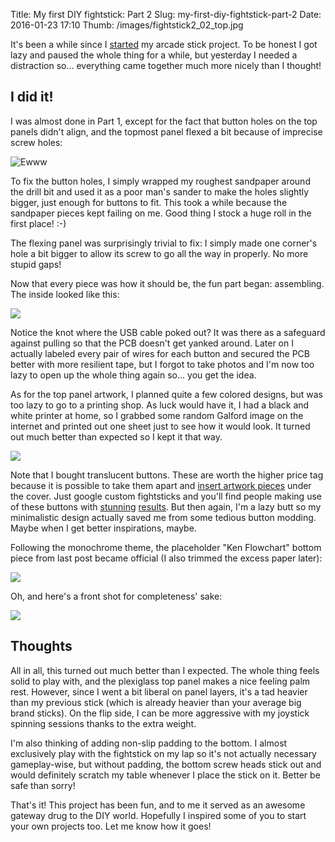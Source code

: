 Title: My first DIY fightstick: Part 2
Slug: my-first-diy-fightstick-part-2
Date: 2016-01-23 17:10
Thumb: /images/fightstick2_02_top.jpg


It's been a while since I [started][1] my arcade stick project. To be honest I got lazy and paused
the whole thing for a while, but yesterday I needed a distraction so... everything came together
much more nicely than I thought!

## I did it!

I was almost done in Part 1, except for the fact that button holes on the top panels didn't align,
and the topmost panel flexed a bit because of imprecise screw holes:

![Ewww](/images/fightstick_24_gap.jpg)

To fix the button holes, I simply wrapped my roughest sandpaper around the drill bit and used it as
a poor man's sander to make the holes slightly bigger, just enough for buttons to fit. This took a
while because the sandpaper pieces kept failing on me. Good thing I stock a huge roll in the first
place! :-)

The flexing panel was surprisingly trivial to fix: I simply made one corner's hole a bit bigger to
allow its screw to go all the way in properly. No more stupid gaps!

Now that every piece was how it should be, the fun part began: assembling. The inside looked like
this:

![](/images/fightstick2_01_wires.jpg)

Notice the knot where the USB cable poked out? It was there as a safeguard against pulling so that
the PCB doesn't get yanked around. Later on I actually labeled every pair of wires for each button
and secured the PCB better with more resilient tape, but I forgot to take photos and I'm now too
lazy to open up the whole thing again so... you get the idea.

As for the top panel artwork, I planned quite a few colored designs, but was too lazy to go to a
printing shop. As luck would have it, I had a black and white printer at home, so I grabbed some
random Galford image on the internet and printed out one sheet just to see how it would look. It
turned out much better than expected so I kept it that way.

![](/images/fightstick2_02_top.jpg)

Note that I bought translucent buttons. These are worth the higher price tag because it is possible
to take them apart and [insert artwork pieces][2] under the cover. Just google custom fightsticks
and you'll find people making use of these buttons with [stunning][3] [results][4]. But then again,
I'm a lazy butt so my minimalistic design actually saved me from some tedious button modding.
Maybe when I get better inspirations, maybe.

Following the monochrome theme, the placeholder "Ken Flowchart" bottom piece from last post became
official (I also trimmed the excess paper later):

![](/images/fightstick_23_bottom.jpg)

Oh, and here's a front shot for completeness' sake:

![](/images/fightstick2_03_front.jpg)

## Thoughts

All in all, this turned out much better than I expected. The whole thing feels solid to play with,
and the plexiglass top panel makes a nice feeling palm rest. However, since I went a bit liberal on
panel layers, it's a tad heavier than my previous stick (which is already heavier than your average
big brand sticks). On the flip side, I can be more aggressive with my joystick spinning sessions
thanks to the extra weight.

I'm also thinking of adding non-slip padding to the bottom. I almost exclusively play with the
fightstick on my lap so it's not actually necessary gameplay-wise, but without padding, the bottom
screw heads stick out and would definitely scratch my table whenever I place the stick on it.
Better be safe than sorry!

That's it! This project has been fun, and to me it served as an awesome gateway drug to the DIY
world. Hopefully I inspired some of you to start your own projects too. Let me know how it goes!

[1]: {filename}my-first-diy-fightstick.md
[2]: http://forums.shoryuken.com/discussion/25926/guide-how-to-put-art-under-clear-seimitsu-buttons
[3]: http://static.giantbomb.com/uploads/original/2/25628/2658140-photo+oct+04,+7+24+53+pm.jpg
[4]: http://technabob.com/blog/wp-content/uploads/2011/09/custom-steampunk-fight-stick-by-sam-kurd-aka-b15sdm-designs.jpg
